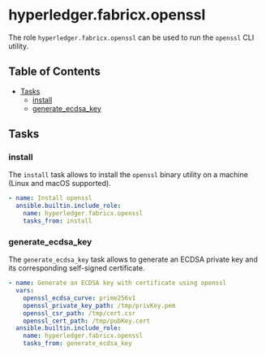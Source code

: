 # hyperledger.fabricx.openssl

The role `hyperledger.fabricx.openssl` can be used to run the `openssl` CLI utility.

## Table of Contents <!-- omit in toc -->

- [Tasks](#tasks)
  - [install](#install)
  - [generate_ecdsa_key](#generate_ecdsa_key)

## Tasks

### install

The `install` task allows to install the `openssl` binary utility on a machine (Linux and macOS supported).

```yaml
- name: Install openssl
  ansible.builtin.include_role:
    name: hyperledger.fabricx.openssl
    tasks_from: install
```

### generate_ecdsa_key

The `generate_ecdsa_key` task allows to generate an ECDSA private key and its corresponding self-signed certificate.

```yaml
- name: Generate an ECDSA key with certificate using openssl
  vars:
    openssl_ecdsa_curve: prime256v1
    openssl_private_key_path: /tmp/privKey.pem
    openssl_csr_path: /tmp/cert.csr
    openssl_cert_path: /tmp/pubKey.cert
  ansible.builtin.include_role:
    name: hyperledger.fabricx.openssl
    tasks_from: generate_ecdsa_key
```
